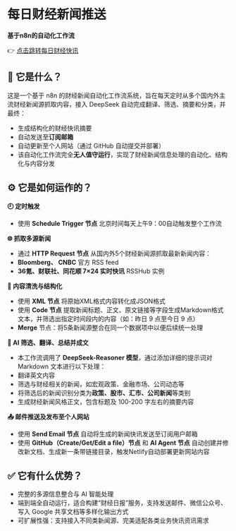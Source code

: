 # 每日财经新闻推送
**基于n8n的自动化工作流**

👉 [点击跳转每日财经快讯](/posts/catalogue/)


## 📌 它是什么？

这是一个基于 n8n 的财经新闻自动化工作流系统，旨在每天定时从多个国内外主流财经新闻源抓取内容，接入 DeepSeek 自动完成翻译、筛选、摘要和分类，并最终：

- 生成结构化的财经快讯摘要
- 自动发送至**订阅邮箱**
- 自动更新至个人网站（通过 GitHub 自动提交并部署）
- 该自动化工作流完全**无人值守运行**，实现了财经新闻信息处理的自动化、结构化与内容分发


## ⚙️ 它是如何运作的？

**🕘 定时触发**
- 使用 **Schedule Trigger 节点** 北京时间每天上午9：00自动触发整个工作流

**🌐 抓取多源新闻**
- 通过 **HTTP Request 节点** 从国内外5个财经新闻源抓取最新新闻内容：
- **Bloomberg、 CNBC** 官方 RSS feed
- **36氪、财联社、同花顺 7×24 实时快讯** RSSHub 实例

**🧹 内容清洗与结构化**
- 使用 **XML 节点** 将原始XML格式内容转化成JSON格式
- 使用 **Code 节点** 提取新闻标题、正文、原文链接等字段生成Markdown格式文本，并筛选出指定时间段内的内容（如：昨日 9 点至今日 9 点）
- **Merge** 节点：将5条新闻源整合在同一个数据项中以便后续统一处理

**🤖 AI 筛选、翻译、总结并成文**
- 本工作流调用了 **DeepSeek-Reasoner 模型**，通过添加详细的提示词对 Markdown 文本进行以下处理：
- 翻译英文内容
- 筛选与财经相关的新闻，如宏观政策、金融市场、公司动态等
- 将筛选后的新闻识别分类为**政策、股市、汇市、公司新闻**等类别
- 生成财经新闻风格正文，包含标题及 100-200 字左右的摘要内容

**📤 邮件推送及发布至个人网站**
- 使用 **Send Email 节点** 自动将生成的新闻快讯发送至订阅用户邮箱
- 使用 **GitHub（Create/Get/Edit a file）节点** 和 **AI Agent 节点** 自动创建并修改新文档、生成新一条带链接目录，触发Netlify自动部署更新网站内容


## ✅ 它有什么优势？
- 完整的多源信息整合与 AI 智能处理
- 端到端全自动运行，适合构建“财经日报”服务，支持发送邮件、微信公众号、写入 Google 共享文档等多样化输出方式
- 可扩展性强：支持接入不同类新闻源、完美适配各类业务快讯资讯需求
